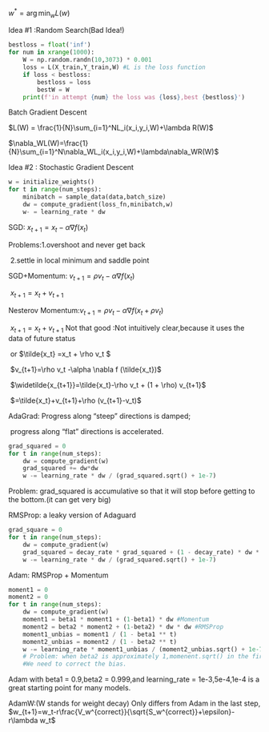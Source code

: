 $w^* = \arg \min_wL(w)$

Idea #1 :Random Search(Bad Idea!)

```python
bestloss = float('inf')
for num in xrange(1000):
    W = np.random.randn(10,3073) * 0.001
    loss = L(X_train,Y_train,W) #L is the loss function
    if loss < bestloss:
        bestloss = loss
        bestW = W
    print(f'in attempt {num} the loss was {loss},best {bestloss}')
```



Batch Gradient Descent

$L(W) = \frac{1}{N}\sum_{i=1}^NL_i(x_i,y_i,W)+\lambda R(W)$

$\nabla_WL(W)=\frac{1}{N}\sum_{i=1}^N\nabla_WL_i(x_i,y_i,W)+\lambda\nabla_WR(W)$

Idea #2 : Stochastic Gradient Descent

```python
w = initialize_weights()
for t in range(num_steps):
	minibatch = sample_data(data,batch_size)
    dw = compute_gradient(loss_fn,minibatch,w)
    w- = learning_rate * dw
```

SGD: $x_{t+1}=x_t - \alpha \nabla f(x_t)$

Problems:1.overshoot and never get back

​		2.settle in local minimum and saddle point

SGD+Momentum: $v_{t+1}=\rho v_t -\alpha \nabla f (x_t)$

​				$x_{t+1}=x_t+v_{t+1}$ 

Nesterov Momentum:$v_{t+1}=\rho v_t-\alpha \nabla f(x_t+\rho v_t)$

​				$x_{t+1}=x_t+v_{t+1}$   Not that good :Not intuitively clear,because it uses the data of future status

​		or            $\tilde{x_t} =x_t + \rho v_t $

​				$v_{t+1}=\rho v_t -\alpha \nabla f (\tilde{x_t})$

​				$\widetilde{x_{t+1}}=\tilde{x_t}-\rho v_t + (1 + \rho) v_{t+1}$

​					$=\tilde{x_t}+v_{t+1}+\rho (v_{t+1}-v_t)$

AdaGrad: Progress along “steep” directions is damped;

​		progress along “flat” directions is accelerated.

```python
grad_squared = 0
for t in range(num_steps):
    dw = compute_gradient(w)
    grad_squared += dw*dw
    w -= learning_rate * dw / (grad_squared.sqrt() + 1e-7)
```

Problem: grad_squared is accumulative so that it will stop before getting to the bottom.(it can get very big)

RMSProp: a leaky version of Adaguard

```python
grad_square = 0
for t in range(num_steps):
    dw = compute_gradient(w)
    grad_squared = decay_rate * grad_squared + (1 - decay_rate) * dw * dw
    w -= learning_rate * dw / (grad_squared.sqrt() + 1e-7)
```



Adam: RMSProp + Momentum

```python
moment1 = 0
moment2 = 0
for t in range(num_steps):
    dw = compute_gradient(w)
    moment1 = beta1 * moment1 + (1-beta1) * dw #Momentum
    moment2 = beta2 * moment2 + (1-beta2) * dw * dw #RMSProp
    moment1_unbias = moment1 / (1 - beta1 ** t)
    moment2_unbias = moment2 / (1 - beta2 ** t)
    w -= learning_rate * moment1_unbias / (moment2_unbias.sqrt() + 1e-7)
    # Problem: when beta2 is approximately 1,momenent.sqrt() in the first several steps can be very small,thus leading to the */moment2.sqrt() very big.
    #We need to correct the bias.  
```

Adam with beta1 = 0.9,beta2 = 0.999,and learning_rate = 1e-3,5e-4,1e-4 is a great starting point for many models.

AdamW:(W stands for weight decay)
Only differs from Adam in the last step,
$w_{t+1}=w_t-r\frac{V_w^{correct}}{\sqrt{S_w^{correct}}+\epsilon}-r\lambda w_t$

